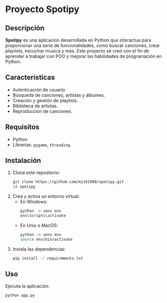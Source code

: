 # Proyecto Spotipy

## Descripción

**Spotipy** es una aplicación desarrollada en Python que interactua para proporcionar una serie de funcionalidades, como buscar canciones, crear playlists, escuchar musica y más. Este proyecto se creó con el fin de aprender a trabajar con POO y mejorar las habilidades de programación en Python.

## Características

- Autenticación de usuario.
- Búsqueda de canciones, artistas y álbumes.
- Creación y gestión de playlists.
- Biblioteca de artistas.
- Reproducción de canciones.

## Requisitos

- Python
- Librerías: `pygame`, `threading`.

## Instalación

1. Clona este repositorio:
   ```sh
   git clone https://github.com/mj161099/spotipy.git
   cd spotipy
2. Crea y activa un entorno virtual:
   - En Windows:
     ```sh
     python -m venv env
     env\Scripts\activate
   - En Unix o MacOS:
     ```sh
     python -m venv env
     source env/bin/activate
3. Instala las dependencias:
   ```sh
   pip install -r requirements.txt

## Uso

Ejecuta la aplicación:
   ```sh
   python app.py

